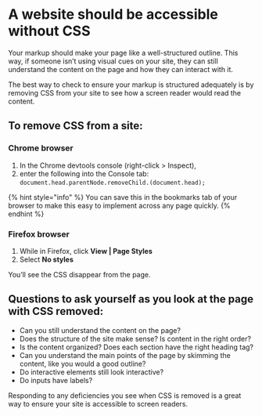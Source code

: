 # A website should be accessible without CSS

Your markup should make your page like a well-structured outline. This way, if someone isn’t using visual cues on your site, they can still understand the content on the page and how they can interact with it.

The best way to check to ensure your markup is structured adequately is by removing CSS from your site to see how a screen reader would read the content.

## To remove CSS from a site:

### Chrome browser

1. In the Chrome devtools console \(right-click &gt; Inspect\),
2. enter the following into the Console tab: `document.head.parentNode.removeChild.(document.head);`

{% hint style="info" %}
You can save this in the bookmarks tab of your browser to make this easy to implement across any page quickly.
{% endhint %}

### Firefox browser

1. While in Firefox, click **View \| Page Styles**
2. Select **No styles**

You’ll see the CSS disappear from the page.

## Questions to ask yourself as you look at the page with CSS removed:

* Can you still understand the content on the page?
* Does the structure of the site make sense? Is content in the right order?
* Is the content organized? Does each section have the right heading tag?
* Can you understand the main points of the page by skimming the content, like you would a good outline?
* Do interactive elements still look interactive?
* Do inputs have labels?

Responding to any deficiencies you see when CSS is removed is a great way to ensure your site is accessible to screen readers.

